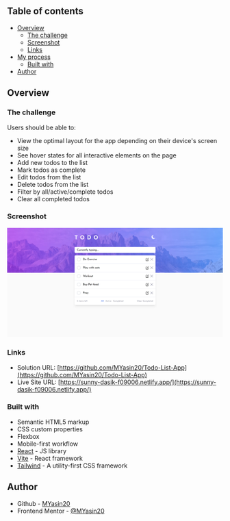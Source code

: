 ## Table of contents

- [Overview](#overview)
  - [The challenge](#the-challenge)
  - [Screenshot](#screenshot)
  - [Links](#links)
- [My process](#my-process)
  - [Built with](#built-with)
- [Author](#author)

## Overview

### The challenge

Users should be able to:

- View the optimal layout for the app depending on their device's screen size
- See hover states for all interactive elements on the page
- Add new todos to the list
- Mark todos as complete
- Edit todos from the list
- Delete todos from the list
- Filter by all/active/complete todos
- Clear all completed todos

### Screenshot

![TodoList Preview](./src/images/todolistSS.png)

### Links

- Solution URL: [https://github.com/MYasin20/Todo-List-App](https://github.com/MYasin20/Todo-List-App)
- Live Site URL: [https://sunny-dasik-f09006.netlify.app/](https://sunny-dasik-f09006.netlify.app/)

### Built with

- Semantic HTML5 markup
- CSS custom properties
- Flexbox
- Mobile-first workflow
- [React](https://reactjs.org/) - JS library
- [Vite](https://vitejs.dev/) - React framework
- [Tailwind](https://tailwindcss.com/) - A utility-first CSS framework

## Author

- Github - [MYasin20](https://github.com/MYasin20)
- Frontend Mentor - [@MYasin20](https://www.frontendmentor.io/profile/MYasin20)
